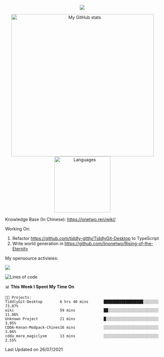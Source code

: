 <a href="https://github.com/linonetwo">
    <p align="center">
        <img src="https://github-profile-trophy.vercel.app/?username=linonetwo&column=7&theme=onedark"/>
    </p>
</a>
<a align="center" href="https://github.com/linonetwo">
  <p align="center">
    <img src="https://github-readme-stats.vercel.app/api?username=linonetwo&show_icons=true&count_private=true" alt="My GitHub stats" width="465"/>
    <img src="https://github-readme-stats.vercel.app/api/top-langs/?username=linonetwo&layout=compact&langs_count=10" alt="Languages" height="183">
  </p>
</a>

Knowledge Base (In Chinese): https://onetwo.ren/wiki/

Working On: 

1. Refactor https://github.com/tiddly-gittly/TiddlyGit-Desktop to TypeScript
1. Write world generation in https://github.com/linonetwo/Rising-of-the-Eternity

My opensource activieies:

![](https://visitor-badge.glitch.me/badge?page_id=linonetwo.linonetwo)

<!--START_SECTION:waka-->
![Lines of code](https://img.shields.io/badge/From%20Hello%20World%20I%27ve%20Written-2.5%20million%20lines%20of%20code-blue)

📊 **This Week I Spent My Time On** 

```text
🐱‍💻 Projects: 
TiddlyGit-Desktop        6 hrs 40 mins       ██████████████████░░░░░░░   73.87% 
wiki                     59 mins             ██░░░░░░░░░░░░░░░░░░░░░░░   11.06% 
Unknown Project          21 mins             █░░░░░░░░░░░░░░░░░░░░░░░░   3.95% 
CDDA-Kenan-Modpack-Chines16 mins             ░░░░░░░░░░░░░░░░░░░░░░░░░   3.06% 
cdda_more_magiclysm      13 mins             ░░░░░░░░░░░░░░░░░░░░░░░░░   2.55%

```


 Last Updated on 26/07/2021
<!--END_SECTION:waka-->
